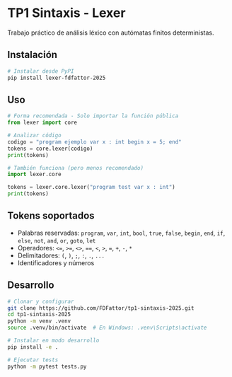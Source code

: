 # TP1 Sintaxis - Lexer

Trabajo práctico de análisis léxico con autómatas finitos deterministas.

## Instalación

```bash
# Instalar desde PyPI
pip install lexer-fdfattor-2025
```

## Uso

```python
# Forma recomendada - Solo importar la función pública
from lexer import core

# Analizar código
codigo = "program ejemplo var x : int begin x = 5; end"
tokens = core.lexer(codigo)
print(tokens)
```

```python
# También funciona (pero menos recomendado)
import lexer.core

tokens = lexer.core.lexer("program test var x : int")
print(tokens)
```

## Tokens soportados

- Palabras reservadas: `program`, `var`, `int`, `bool`, `true`, `false`, `begin`, `end`, `if`, `else`, `not`, `and`, `or`, `goto`, `let`
- Operadores: `<=`, `>=`, `<>`, `==`, `<`, `>`, `=`, `+`, `-`, `*`
- Delimitadores: `(`, `)`, `;`, `:`, `.`, `...`
- Identificadores y números

## Desarrollo

```bash
# Clonar y configurar
git clone https://github.com/FDFattor/tp1-sintaxis-2025.git
cd tp1-sintaxis-2025
python -m venv .venv
source .venv/bin/activate  # En Windows: .venv\Scripts\activate

# Instalar en modo desarrollo
pip install -e .

# Ejecutar tests
python -m pytest tests.py
```
